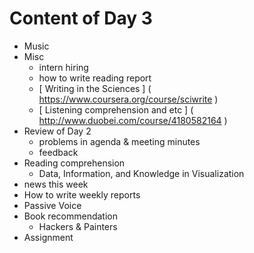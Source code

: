 # Content of Day 3

*	Music
*	Misc
	-	intern hiring
	-	how to write reading report
	-	[ Writing in the Sciences ] ( https://www.coursera.org/course/sciwrite )
	-	[ Listening comprehension and etc ] ( http://www.duobei.com/course/4180582164 )
*	Review of Day 2
	-	problems in agenda & meeting minutes
	-	feedback
*	Reading comprehension
	-	Data, Information, and Knowledge in Visualization
*	news this week
*	How to write weekly reports
*	Passive Voice
*	Book recommendation
	-	Hackers & Painters
*	Assignment
